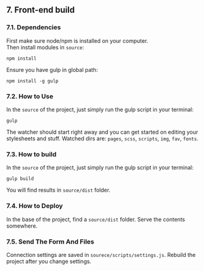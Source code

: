 ## 7. Front-end build

### 7.1. Dependencies
First make sure node/npm is installed on your computer.<br/>
Then install modules in `source`:
```
npm install
```

Ensure you have gulp in global path:

```
npm install -g gulp
```

### 7.2. How to Use
In the `source` of the project, just simply run the gulp script in your terminal:
```
gulp
```
The watcher should start right away and you can get started on editing your stylesheets and stuff. Watched dirs are: `pages`, `scss`, `scripts`, `img`, `fav`, `fonts`.


### 7.3. How to build
In the `source` of the project, just simply run the gulp script in your terminal:
```
gulp build
```
You will find results in `source/dist` folder.

### 7.4. How to Deploy
In the base of the project, find a `source/dist` folder. Serve the contents somewhere.

### 7.5. Send The Form And Files
Connection settings are saved in `sourece/scripts/settings.js`. Rebuild the project after you change settings.
